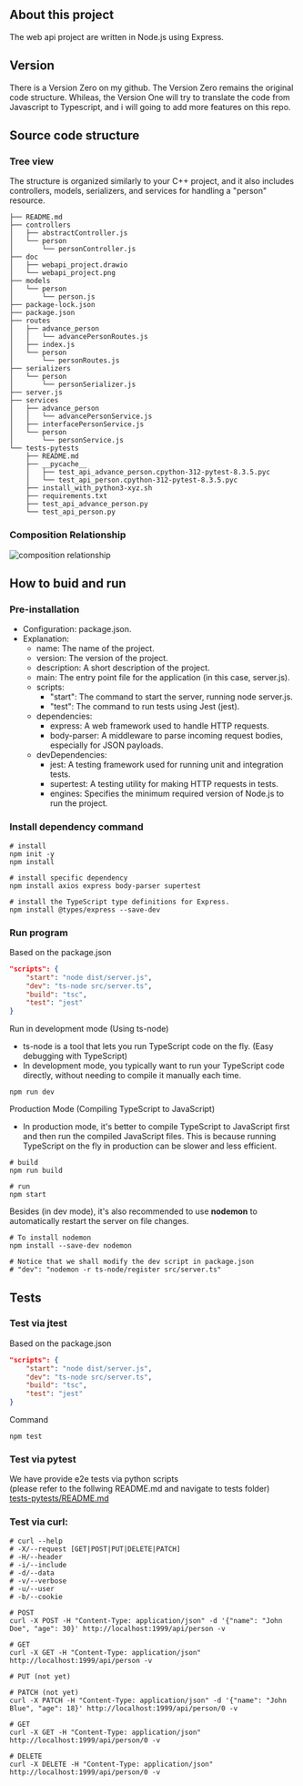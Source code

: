 
## About this project

The web api project are written in Node.js using Express.

## Version

There is a Version Zero on my github. The Version Zero remains the original code structure. Whileas, the Version One will try to translate the code from Javascript to Typescript, and i will going to add more features on this repo.

## Source code structure

### Tree view
The structure is organized similarly to your C++ project, and it also includes controllers, models, serializers, and services for handling a "person" resource.
```console
├── README.md
├── controllers
│   ├── abstractController.js
│   └── person
│       └── personController.js
├── doc
│   ├── webapi_project.drawio
│   └── webapi_project.png
├── models
│   └── person
│       └── person.js
├── package-lock.json
├── package.json
├── routes
│   ├── advance_person
│   │   └── advancePersonRoutes.js
│   ├── index.js
│   └── person
│       └── personRoutes.js
├── serializers
│   └── person
│       └── personSerializer.js
├── server.js
├── services
│   ├── advance_person
│   │   └── advancePersonService.js
│   ├── interfacePersonService.js
│   └── person
│       └── personService.js
└── tests-pytests
    ├── README.md
    ├── __pycache__
    │   ├── test_api_advance_person.cpython-312-pytest-8.3.5.pyc
    │   └── test_api_person.cpython-312-pytest-8.3.5.pyc
    ├── install_with_python3-xyz.sh
    ├── requirements.txt
    ├── test_api_advance_person.py
    └── test_api_person.py
```

### Composition Relationship
![composition relationship](doc/webapi_project.png)

## How to buid and run

### Pre-installation
- Configuration: package.json.
- Explanation:
    - name: The name of the project.
    - version: The version of the project.
    - description: A short description of the project.
    - main: The entry point file for the application (in this case, server.js).
    - scripts:
        - "start": The command to start the server, running node server.js.
        - "test": The command to run tests using Jest (jest).
    - dependencies:
        - express: A web framework used to handle HTTP requests.
        - body-parser: A middleware to parse incoming request bodies, especially for JSON payloads.
    - devDependencies:
        - jest: A testing framework used for running unit and integration tests.
        - supertest: A testing utility for making HTTP requests in tests.
        - engines: Specifies the minimum required version of Node.js to run the project.

### Install dependency command
```console
# install
npm init -y
npm install

# install specific dependency
npm install axios express body-parser supertest

# install the TypeScript type definitions for Express.
npm install @types/express --save-dev
```

### Run program
Based on the package.json
```json
"scripts": {
    "start": "node dist/server.js",
    "dev": "ts-node src/server.ts",
    "build": "tsc",
    "test": "jest"
}
```
Run in development mode (Using ts-node)
- ts-node is a tool that lets you run TypeScript code on the fly. (Easy debugging with TypeScript)
- In development mode, you typically want to run your TypeScript code directly, without needing to compile it manually each time.
```console
npm run dev
```
Production Mode (Compiling TypeScript to JavaScript)
- In production mode, it's better to compile TypeScript to JavaScript first and then run the compiled JavaScript files. This is because running TypeScript on the fly in production can be slower and less efficient.
```console
# build
npm run build

# run
npm start
```
Besides (in dev mode), it's also recommended to use **nodemon** to automatically restart the server on file changes.
```console
# To install nodemon
npm install --save-dev nodemon

# Notice that we shall modify the dev script in package.json
# "dev": "nodemon -r ts-node/register src/server.ts"
```

## Tests

### Test via jtest
Based on the package.json
```json
"scripts": {
    "start": "node dist/server.js",
    "dev": "ts-node src/server.ts",
    "build": "tsc",
    "test": "jest"
}
```
Command
```console
npm test
```

### Test via pytest
We have provide e2e tests via python scripts \
(please refer to the follwing README.md and navigate to tests folder) \
[tests-pytests/README.md](tests/README.md)

### Test via curl:
```console
# curl --help
# -X/--request [GET|POST|PUT|DELETE|PATCH]
# -H/--header
# -i/--include
# -d/--data 
# -v/--verbose
# -u/--user
# -b/--cookie

# POST
curl -X POST -H "Content-Type: application/json" -d '{"name": "John Doe", "age": 30}' http://localhost:1999/api/person -v

# GET
curl -X GET -H "Content-Type: application/json" http://localhost:1999/api/person -v

# PUT (not yet)

# PATCH (not yet)
curl -X PATCH -H "Content-Type: application/json" -d '{"name": "John Blue", "age": 18}' http://localhost:1999/api/person/0 -v

# GET
curl -X GET -H "Content-Type: application/json" http://localhost:1999/api/person/0 -v

# DELETE
curl -X DELETE -H "Content-Type: application/json" http://localhost:1999/api/person/0 -v
```
